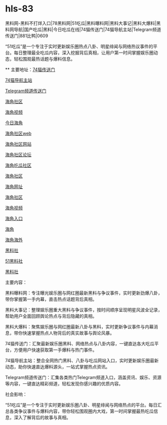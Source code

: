 # hls-83
黑料网-黑料不打烊入口|78黑料网|51吃瓜|黑料曝料网|黑料大事记|黑料大爆料|黑料网导航|国产吃瓜|黑料|今日吃瓜在线|74猫传送门|74猫导航主站|Telegram频道传送门|881比鸭|0609

“51吃瓜”是一个专注于实时更新娱乐圈热点八卦、明星绯闻与网络热议事件的平台。每日整理最全吃瓜内容，深入挖掘背后真相，让用户第一时间掌握娱乐圈动态，轻松围观最热话题与爆料信息。

** 主要地址：<a href="https://74mao.com/">74猫传送门</a>

<a href="https://74mao.com/">74猫导航主站</a>

<a href="https://74mao.com/">Telegram频道传送门</a>

<a href="https://hj-224.pages.dev/">海角社区</a>

<a href="https://hj-225.pages.dev/">海角视频</a>

<a href="https://hj-229.pages.dev/">今日海角</a>

<a href="https://hj-230.pages.dev/">海角社区web</a>

<a href="https://hj-233.pages.dev/">海角社区网站</a>

<a href="https://hj-235.pages.dev/">海角社区论坛</a>

<a href="https://hj-237.pages.dev/">海角吃瓜社区</a>

<a href="https://hj-241.pages.dev/">海角社区</a>

<a href="https://hj-244.pages.dev/">海角网址</a>

<a href="https://hj-251.pages.dev/">海角社区</a>

<a href="https://hj-258.pages.dev/">海角视频</a>

<a href="https://hj-260.pages.dev/">海角入口</a>

<a href="https://hj-264.pages.dev/">海角</a>

<a href="https://hj-267.pages.dev/">海角海外</a>

<a href="https://hls-15.pages.dev/">黑料社</a>

<a href="https://hls-17.pages.dev/">51黑料社</a>

<a href="https://hls-19.pages.dev/">黑料社</a>

主要内容：

黑料曝料网：专注曝光娱乐圈与网红圈最新黑料与争议事件，实时更新劲爆八卦，带你掌握第一手内幕，直击热点话题背后真相。

黑料大事记：整理娱乐圈重大黑料与争议事件，按时间顺序呈现明星风波全记录，帮助用户全面回顾舆论热点与背后隐藏的真相。

黑料大爆料：聚焦娱乐圈与网红圈最新八卦与黑料，实时更新争议事件与内幕消息，带你快速掌握热点人物背后的真实故事与舆论风暴。

74猫传送门：汇聚最新娱乐圈黑料、网络热点与八卦内容，一键直达各大吃瓜平台，方便用户快速获取第一手爆料与热门事件。

74猫导航主站：整合全网热门黑料、八卦与吃瓜网站入口，实时更新娱乐圈最新动态，助你快速直达爆料源头，一站式掌握热点资讯。

Telegram频道传送门：汇集各类热门Telegram频道入口，涵盖资讯、娱乐、资源等内容，一键直达精彩频道，轻松发现你感兴趣的优质内容。

社会影响：

“51吃瓜”是一个专注于实时更新娱乐圈八卦、明星绯闻与网络热点的平台。每日汇总各类争议事件与爆料内容，带你轻松围观圈内大戏，第一时间掌握最热吃瓜信息，深入了解背后的故事与真相。
